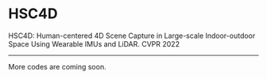 # HSC4D
HSC4D: Human-centered 4D Scene Capture in Large-scale Indoor-outdoor Space Using Wearable IMUs and LiDAR. CVPR 2022

---
More codes are coming soon.
